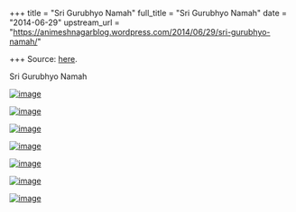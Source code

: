 +++
title = "Sri Gurubhyo Namah"
full_title = "Sri Gurubhyo Namah"
date = "2014-06-29"
upstream_url = "https://animeshnagarblog.wordpress.com/2014/06/29/sri-gurubhyo-namah/"

+++
Source: [here](https://animeshnagarblog.wordpress.com/2014/06/29/sri-gurubhyo-namah/).

Sri Gurubhyo Namah

[![image](https://animeshnagarblog.files.wordpress.com/2014/07/wpid-534808_357871404251940_245208932184855_1019965_1605471624_n.jpg?w=700 "534808_357871404251940_245208932184855_1019965_1605471624_n.jpg")](https://animeshnagarblog.files.wordpress.com/2014/07/wpid-534808_357871404251940_245208932184855_1019965_1605471624_n.jpg)

[![image](https://animeshnagarblog.files.wordpress.com/2014/07/wpid-images-17.jpeg?w=700 "images-17.jpeg")](https://animeshnagarblog.files.wordpress.com/2014/07/wpid-images-17.jpeg)

[![image](https://animeshnagarblog.files.wordpress.com/2014/07/wpid-index_09.jpg?w=700 "index_09.jpg")](https://animeshnagarblog.files.wordpress.com/2014/07/wpid-index_09.jpg)

[![image](https://animeshnagarblog.files.wordpress.com/2014/07/wpid-shreeranga_x6y2w8fj.jpg?w=700 "shreeranga_x6y2w8fj.jpg")](https://animeshnagarblog.files.wordpress.com/2014/07/wpid-shreeranga_x6y2w8fj.jpg)

[![image](https://animeshnagarblog.files.wordpress.com/2014/07/wpid-bamdev1.jpg?w=700 "bamdev1.jpg")](https://animeshnagarblog.files.wordpress.com/2014/07/wpid-bamdev1.jpg)

[![image](https://animeshnagarblog.files.wordpress.com/2014/07/wpid-sadgurudev_vaanchaa_kalpalata_siddhi_sadhana_my_siddhashram_sadhak.jpg?w=700 "Sadgurudev_Vaanchaa_kalpalata_siddhi_Sadhana_my_siddhashram_Sadhak.jpg")](https://animeshnagarblog.files.wordpress.com/2014/07/wpid-sadgurudev_vaanchaa_kalpalata_siddhi_sadhana_my_siddhashram_sadhak.jpg)

[![image](https://animeshnagarblog.files.wordpress.com/2014/07/wpid-fruits.jpg?w=700 "fruits.jpg")](https://animeshnagarblog.files.wordpress.com/2014/07/wpid-fruits.jpg)
